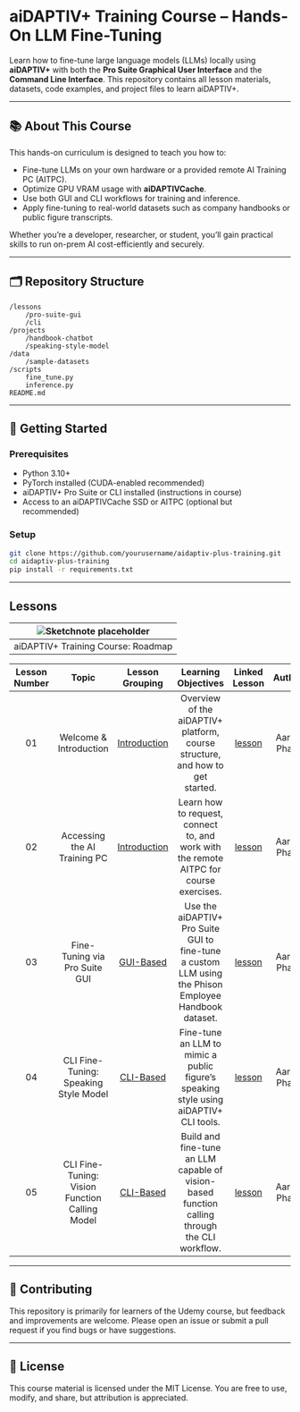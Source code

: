 # aiDAPTIV+ Training Course – Hands-On LLM Fine-Tuning

Learn how to fine-tune large language models (LLMs) locally using **aiDAPTIV+** with both the **Pro Suite Graphical User Interface** and the **Command Line Interface**. This repository contains all lesson materials, datasets, code examples, and project files to learn aiDAPTIV+.

---

## 📚 About This Course
This hands-on curriculum is designed to teach you how to:
- Fine-tune LLMs on your own hardware or a provided remote AI Training PC (AITPC).
- Optimize GPU VRAM usage with **aiDAPTIVCache**.
- Use both GUI and CLI workflows for training and inference.
- Apply fine-tuning to real-world datasets such as company handbooks or public figure transcripts.

Whether you’re a developer, researcher, or student, you’ll gain practical skills to run on-prem AI cost-efficiently and securely.

---

## 🗂 Repository Structure
```
/lessons
    /pro-suite-gui
    /cli
/projects
    /handbook-chatbot
    /speaking-style-model
/data
    /sample-datasets
/scripts
    fine_tune.py
    inference.py
README.md
```

---

## 🚀 Getting Started

### Prerequisites
- Python 3.10+
- PyTorch installed (CUDA-enabled recommended)
- aiDAPTIV+ Pro Suite or CLI installed (instructions in course)
- Access to an aiDAPTIVCache SSD or AITPC (optional but recommended)

### Setup
```bash
git clone https://github.com/yourusername/aidaptiv-plus-training.git
cd aidaptiv-plus-training
pip install -r requirements.txt
```

---

## Lessons

|![ Sketchnote placeholder ](./sketchnotes/00-Roadmap.png)|
|:---:|
| aiDAPTIV+ Training Course: Roadmap |

| Lesson Number | Topic | Lesson Grouping | Learning Objectives | Linked Lesson | Author |
| :-----------: | :------------------------------: | :--------------------------------------------: | :-----------------------------------------------------------------------------------------------------------------------------------: | :----------------------------------------------------------: | :----: |
| 01 | Welcome & Introduction | [Introduction](1-Introduction/README.md) | Overview of the aiDAPTIV+ platform, course structure, and how to get started. | [lesson](1-Introduction/01-welcome-intro/README.md) | Aaron Pham |
| 02 | Accessing the AI Training PC | [Introduction](1-Introduction/README.md) | Learn how to request, connect to, and work with the remote AITPC for course exercises. | [lesson](1-Introduction/02-remote-aitpc/README.md) | Aaron Pham |
| 03 | Fine-Tuning via Pro Suite GUI | [GUI-Based](2-GUI-Based/README.md) | Use the aiDAPTIV+ Pro Suite GUI to fine-tune a custom LLM using the Phison Employee Handbook dataset. | [lesson](2-GUI-Based/03-pro-suite-handbook/README.md) | Aaron Pham |
| 04 | CLI Fine-Tuning: Speaking Style Model | [CLI-Based](3-CLI-Based/README.md) | Fine-tune an LLM to mimic a public figure’s speaking style using aiDAPTIV+ CLI tools. | [lesson](3-CLI-Based/04-speaking-style/README.md) | Aaron Pham |
| 05 | CLI Fine-Tuning: Vision Function Calling Model | [CLI-Based](3-CLI-Based/README.md) | Build and fine-tune an LLM capable of vision-based function calling through the CLI workflow. | [lesson](3-CLI-Based/05-vision-function-calling/README.md) | Aaron Pham |

---

## 🤝 Contributing
This repository is primarily for learners of the Udemy course, but feedback and improvements are welcome. Please open an issue or submit a pull request if you find bugs or have suggestions.

---

## 📜 License
This course material is licensed under the MIT License. You are free to use, modify, and share, but attribution is appreciated.
